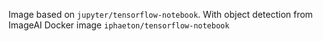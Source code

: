 Image based on `jupyter/tensorflow-notebook`. With object detection from ImageAI
Docker image `iphaeton/tensorflow-notebook`